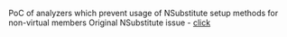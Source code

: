 PoC of analyzers which prevent usage of NSubstitute setup methods for non-virtual members
Original NSubstitute issue - [click](https://www.google.com)

